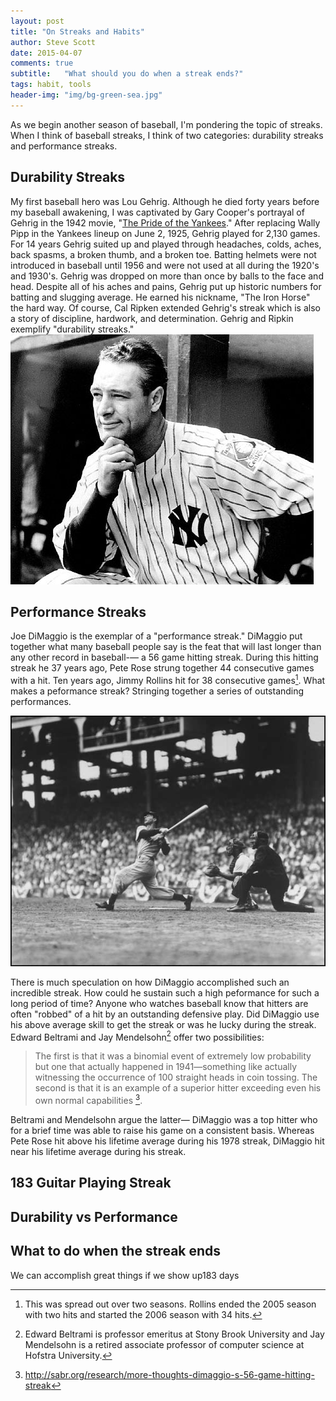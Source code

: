 ```yaml
---
layout: post
title: "On Streaks and Habits"
author: Steve Scott
date: 2015-04-07
comments: true
subtitle:   "What should you do when a streak ends?"
tags: habit, tools
header-img: "img/bg-green-sea.jpg"
---
```

As we begin another season of baseball, I'm pondering the topic of streaks.  When I think of baseball streaks, I think of two categories:  durability streaks and performance streaks.  

## Durability Streaks

My first baseball hero was Lou Gehrig.  Although he died forty years before my baseball awakening, I was captivated by Gary Cooper's portrayal of Gehrig in the 1942 movie, "[The Pride of the Yankees](http://en.wikipedia.org/wiki/The_Pride_of_the_Yankees)." After replacing Wally Pipp in the Yankees lineup on June 2, 1925, Gehrig played for 2,130 games.  For 14 years Gehrig suited up and played through headaches, colds, aches, back spasms, a broken thumb, and a broken toe.  Batting helmets were not introduced in baseball until 1956 and were not used at all during the 1920's and 1930's.  Gehrig was dropped on more than once by balls to the face and head.  Despite all of his aches and pains, Gehrig put up historic numbers for batting and slugging average.  He earned his nickname, "The Iron Horse" the hard way.  Of course, Cal Ripken extended Gehrig's streak which is also a story of discipline, hardwork, and determination.  Gehrig and Ripkin exemplify "durability streaks." ![Lou Gehrig](/img/lou-Gehrig.jpg)

## Performance Streaks
Joe DiMaggio is the exemplar of a "performance streak." DiMaggio put together what many baseball people say is the feat that will last longer than any other record in baseball-— a 56 game hitting streak.  During this hitting streak he 37 years ago, Pete Rose strung together 44 consecutive games with a hit.  Ten years ago, Jimmy Rollins hit for 38 consecutive games[^1].  What makes a peformance streak?  Stringing together a series of outstanding performances.

![Joe DiMaggio](/img/joe_dimaggio_hitting.jpg)

There is much speculation on how DiMaggio accomplished such an incredible streak.  How could he sustain such a high peformance for such a long period of time?  Anyone who watches baseball know that hitters are often "robbed" of a hit by an outstanding defensive play.  Did DiMaggio use his above average skill to get the streak or was he lucky during the streak. Edward Beltrami and Jay Mendelsohn[^2] offer two possibilities: 

> The first is that it was a binomial event of extremely low probability but one that actually happened in 1941—something like actually witnessing the occurrence of 100 straight heads in coin tossing. The second is that it is an example of a superior hitter exceeding even his own normal capabilities [^sabr].

Beltrami and Mendelsohn argue the latter— DiMaggio was a top hitter who for a brief time was able to raise his game on a consistent basis.  Whereas Pete Rose hit above his lifetime average during his 1978 streak, DiMaggio hit near his lifetime average during his streak.  

## 183 Guitar Playing Streak

## Durability vs Performance


## What to do when the streak ends
We can accomplish great things if we show up183 days




[^2]: Edward Beltrami is professor emeritus at Stony Brook University and Jay Mendelsohn is a retired associate professor of computer science at Hofstra University.
[^1]: This was spread out over two seasons.  Rollins ended the 2005 season with two hits and started the 2006 season with 34 hits.
[^sabr]: http://sabr.org/research/more-thoughts-dimaggio-s-56-game-hitting-streak
